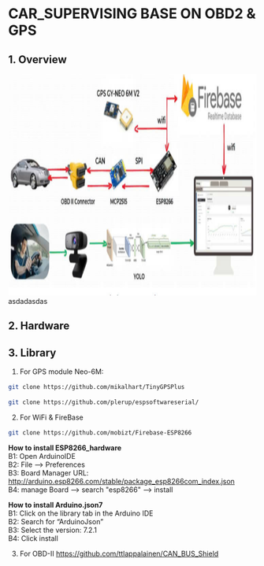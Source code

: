 # CAR_SUPERVISING BASE ON OBD2 & GPS

## 1. Overview

<img src = "DATN_img/overview_system.png" width = "1000px" height = "450px">
asdadasdas
    

## 2. Hardware 
    
## 3. Library

1. For GPS module Neo-6M:

```bash
git clone https://github.com/mikalhart/TinyGPSPlus
```

```bash
git clone https://github.com/plerup/espsoftwareserial/
```

2. For WiFi & FireBase

```bash
git clone https://github.com/mobizt/Firebase-ESP8266
```

**How to install ESP8266_hardware**  
B1: Open ArduinoIDE  
B2: File --> Preferences  
B3: Board Manager URL: http://arduino.esp8266.com/stable/package_esp8266com_index.json  
B4: manage Board --> search "esp8266" --> install

**How to install Arduino.json7**  
B1: Click on the library tab in the Arduino IDE  
B2: Search for “ArduinoJson”  
B3: Select the version: 7.2.1  
B4: Click install

3. For OBD-II
   https://github.com/ttlappalainen/CAN_BUS_Shield
